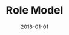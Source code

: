 ---
title: Role Model
date : 2018-01-01
level : ungraded
required : yes
skills : Leadership, Mentoring, Behaviour, Mindset, Competency
difficulty : easy
questions   :
    - "MA-RM-01: Tell me about a time when you set a positive example that had a significant impact on peers or direct reports."
    - "MA-RM-02: Tell me about a time when you motivated others through your commitment to delivering results."
    - "MA-RM-03: Describe a time when you found it challenging to lead by example."
    - "MA-RM-04: Tell me about a time when you demonstrated to others the importance of taking accountability for business outcomes."
    - "MA-RM-05: Tell me about a situation when you had to admit to making a mistake."
    - "MA-RM-06: Tell me about a time when you demonstrated to others the importance of being open and respectful."
desirable :
    - Modelled and encouraged high standards of honesty, integrity, trust, openness, and respect for others
    - Demonstrated a sense of responsibility and commitment to achieving goals/objectives
    - Demonstrated congruence between statements and actions
    - Built trust and open communication among team members and with stakeholders to improve efficiency and strengthen relationships
    - Encouraged team members to resolve issues and make changes to benefit customers and the organisation as a whole
bonus_points:
    - Modelled and encouraged high standards of honesty, integrity, trust, openness, and respect for others, even in challenging situations
    - Demonstrated, and instilled in others, a sense of responsibility and commitment to achieving goals/objectives
    - Demonstrated and emphasised the importance of congruence between statements and actions
    - Built trust and open communication among team members and with senior stakeholders to improve efficiency and strengthen relationships
    - Empowered team members to resolve issues and make changes that benefit customers and the organisation as a whole
---